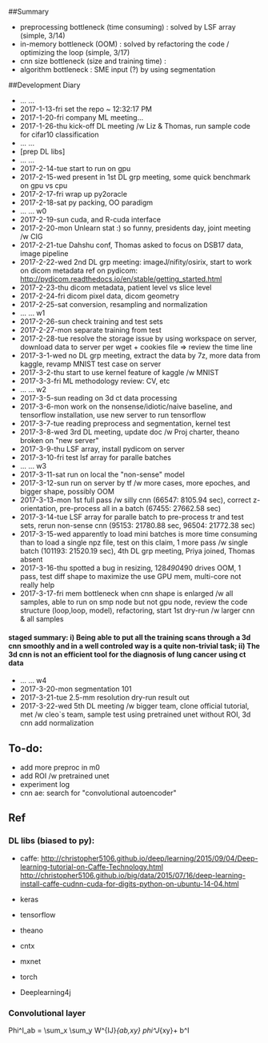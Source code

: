 
##Summary

- preprocessing bottleneck (time consuming) : solved by LSF array (simple, 3/14)
- in-memory bottleneck (OOM) : solved by refactoring the code / optimizing the loop (simple, 3/17)
- cnn size bottleneck (size and training time) :
- algorithm bottleneck : SME input (?) by using segmentation

##Development Diary 

- ... ... 
- 2017-1-13-fri set the repo ~ 12:32:17 PM
- 2017-1-20-fri company ML meeting...
- 2017-1-26-thu kick-off DL meeting /w Liz & Thomas, run sample code for cifar10 classification
- ... ... 
- [prep DL libs]
- ... ... 
- 2017-2-14-tue start to run on gpu
- 2017-2-15-wed present in 1st DL grp meeting, some quick benchmark on gpu vs cpu
- 2017-2-17-fri wrap up py2oracle
- 2017-2-18-sat py packing, OO paradigm
- ... ... w0
- 2017-2-19-sun cuda, and R-cuda interface
- 2017-2-20-mon Unlearn stat :) so funny, presidents day, joint meeting /w CIG 
- 2017-2-21-tue Dahshu conf, Thomas asked to focus on DSB17 data, image pipeline
- 2017-2-22-wed 2nd DL grp meeting: imageJ/nifity/osirix, start to work on dicom metadata ref on pydicom: http://pydicom.readthedocs.io/en/stable/getting_started.html
- 2017-2-23-thu dicom metadata, patient level vs slice level
- 2017-2-24-fri dicom pixel data, dicom geometry
- 2017-2-25-sat conversion, resampling and normalization 
- ... ... w1
- 2017-2-26-sun check training and test sets
- 2017-2-27-mon separate training from test
- 2017-2-28-tue resolve the storage issue by using workspace on server, download data to server per wget + cookies file => review the time line
- 2017-3-1-wed no DL grp meeting, extract the data by 7z, more data from kaggle, revamp MNIST test case on server
- 2017-3-2-thu start to use kernel feature of kaggle /w MNIST
- 2017-3-3-fri ML methodology review: CV, etc
- ... ... w2
- 2017-3-5-sun reading on 3d ct data processing
- 2017-3-6-mon work on the nonsense/idiotic/naive baseline, and tensorflow installation, use new server to run tensorflow
- 2017-3-7-tue reading preprocess and segmentation, kernel test
- 2017-3-8-wed 3rd DL meeting, update doc /w Proj charter, theano broken on "new server"
- 2017-3-9-thu LSF array, install pydicom on server
- 2017-3-10-fri test lsf array for paralle batches
- ... ... w3
- 2017-3-11-sat run on local the "non-sense" model
- 2017-3-12-sun run on server by tf /w more cases, more epoches, and bigger shape, possibly OOM
- 2017-3-13-mon 1st full pass /w silly cnn (66547: 8105.94 sec), correct z-orientation, pre-process all in a batch (67455: 27662.58 sec)
- 2017-3-14-tue LSF array for paralle batch to pre-process tr and test sets, rerun non-sense cnn (95153: 21780.88 sec, 96504: 21772.38 sec)
- 2017-3-15-wed apparently to load mini batches is more time consuming than to load a single npz file, test on this claim, 1 more pass /w single batch (101193: 21520.19 sec), 4th DL grp meeting, Priya joined, Thomas absent
- 2017-3-16-thu spotted a bug in resizing, 128*490*490 drives OOM, 1 pass, test diff shape to maximize the use GPU mem, multi-core not really help
- 2017-3-17-fri mem bottleneck when cnn shape is enlarged /w all samples, able to run on smp node but not gpu node, review the code structure (loop,loop, model), refactoring, start 1st dry-run /w larger cnn & all samples

#### staged summary: i) Being able to put all the training scans through a 3d cnn smoothly and in a well controled way is a quite non-trivial task; ii) The 3d cnn is not an efficient tool for the diagnosis of lung cancer using ct data

- ... ... w4
- 2017-3-20-mon segmentation 101
- 2017-3-21-tue 2.5-mm resolution dry-run result out
- 2017-3-22-wed 5th DL meeting /w bigger team, clone official tutorial, met /w cleo`s team, sample test using pretrained unet without ROI, 3d cnn add normalization

## To-do:
- add more preproc in m0
- add ROI /w pretrained unet
- experiment log
- cnn ae: search for "convolutional autoencoder"

## Ref

### DL libs (biased to py):
- caffe: 
http://christopher5106.github.io/deep/learning/2015/09/04/Deep-learning-tutorial-on-Caffe-Technology.html
http://christopher5106.github.io/big/data/2015/07/16/deep-learning-install-caffe-cudnn-cuda-for-digits-python-on-ubuntu-14-04.html
- keras
- tensorflow
- theano

- cntx
- mxnet

- torch
- Deeplearning4j

### Convolutional layer
Phi^I_ab = \sum_x \sum_y W^{IJ}_{ab,xy} phi^J_{xy}+ b^I
